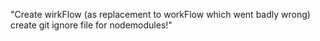 <!-- # wirkFlow -->
<!-- Section 19: Modern Workflow with Babel & Webpack-->
"Create wirkFlow (as replacement to workFlow which went badly wrong) create git ignore file for nodemodules!"
